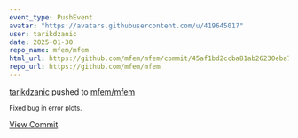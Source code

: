 ```yaml
---
event_type: PushEvent
avatar: "https://avatars.githubusercontent.com/u/41964501?"
user: tarikdzanic
date: 2025-01-30
repo_name: mfem/mfem
html_url: https://github.com/mfem/mfem/commit/45af1bd2ccba81ab26230eba7d5637595dcd06c2
repo_url: https://github.com/mfem/mfem
---
```


<a href='https://github.com/tarikdzanic' target='_blank'>tarikdzanic</a> pushed to <a href='https://github.com/mfem/mfem' target='_blank'>mfem/mfem</a>

<small>Fixed bug in error plots.</small>

<a href='https://github.com/mfem/mfem/commit/45af1bd2ccba81ab26230eba7d5637595dcd06c2' target='_blank'>View Commit</a>